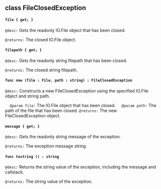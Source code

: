 ## class FileClosedException

#### ```file { get; }```


```@desc:``` Gets the readonly IO.File object that has been closed.

```@returns:``` The closed IO.File object.

#### ```filepath { get; }```


```@desc:``` Gets the readonly string filepath that has been closed.

```@returns:``` The closed string filepath.

#### ```func new (file : File, path : string) : FileClosedException```


```@desc:``` Constructs a new FileClosedException using the specified IO.File object and string path.

&nbsp;&nbsp;&nbsp;&nbsp;```@param file:``` The IO.File object that has been closed.
&nbsp;&nbsp;&nbsp;&nbsp;```@param path:``` The path of the file that has been closed.
```@returns:``` The new FileClosedException object.

#### ```message { get; }```


```@desc:``` Gets the readonly string message of the exception.

```@returns:``` The exception message string.

#### ```func tostring () : string```


```@desc:``` Returns the string value of the exception, including the message and callstack.

```@returns:``` The string value of the exception.

